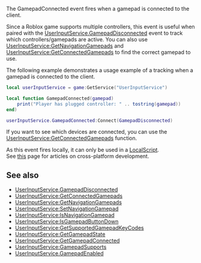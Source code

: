 The GamepadConnected event fires when a gamepad is connected to the client.

Since a Roblox game supports multiple controllers, this event is useful when paired with the [UserInputService.GamepadDisconnected](https://developer.roblox.com/en-us/api-reference/event/UserInputService/GamepadDisconnected) event to track which controllers/gamepads are active. You can also use [UserInputService:GetNavigationGamepads](https://developer.roblox.com/en-us/api-reference/function/UserInputService/GetNavigationGamepads) and [UserInputService:GetConnectedGamepads](https://developer.roblox.com/en-us/api-reference/function/UserInputService/GetConnectedGamepads) to find the correct gamepad to use.

The following example demonstrates a usage example of a tracking when a gamepad is connected to the client.

```Lua
local userInputService = game:GetService("UserInputService")

local function GamepadConnected(gamepad)
	print("Player has plugged controller: " .. tostring(gamepad))
end)

userInputService.GamepadConnected:Connect(GamepadDisconnected)
``` 

If you want to see which devices are connected, you can use the [UserInputService:GetConnectedGamepads](https://developer.roblox.com/en-us/api-reference/function/UserInputService/GetConnectedGamepads) function.

As this event fires locally, it can only be used in a [LocalScript](https://developer.roblox.com/en-us/api-reference/class/LocalScript).  
See [this](https://developer.roblox.com/learn-roblox/cross-platform) page for articles on cross-platform development.

See also
--------

*   [UserInputService.GamepadDisconnected](https://developer.roblox.com/en-us/api-reference/event/UserInputService/GamepadDisconnected)
*   [UserInputService:GetConnectedGamepads](https://developer.roblox.com/en-us/api-reference/function/UserInputService/GetConnectedGamepads)
*   [UserInputService:GetNavigationGamepads](https://developer.roblox.com/en-us/api-reference/function/UserInputService/GetNavigationGamepads)
*   [UserInputService:SetNavigationGamepad](https://developer.roblox.com/en-us/api-reference/function/UserInputService/SetNavigationGamepad)
*   [UserInputService:IsNavigationGamepad](https://developer.roblox.com/en-us/api-reference/function/UserInputService/IsNavigationGamepad)
*   [UserInputService:IsGamepadButtonDown](https://developer.roblox.com/en-us/api-reference/function/UserInputService/IsGamepadButtonDown)
*   [UserInputService:GetSupportedGamepadKeyCodes](https://developer.roblox.com/en-us/api-reference/function/UserInputService/GetSupportedGamepadKeyCodes)
*   [UserInputService:GetGamepadState](https://developer.roblox.com/en-us/api-reference/function/UserInputService/GetGamepadState)
*   [UserInputService:GetGamepadConnected](https://developer.roblox.com/en-us/api-reference/function/UserInputService/GetGamepadConnected)
*   [UserInputService:GamepadSupports](https://developer.roblox.com/en-us/api-reference/function/UserInputService/GamepadSupports)
*   [UserInputService.GamepadEnabled](https://developer.roblox.com/en-us/api-reference/property/UserInputService/GamepadEnabled)